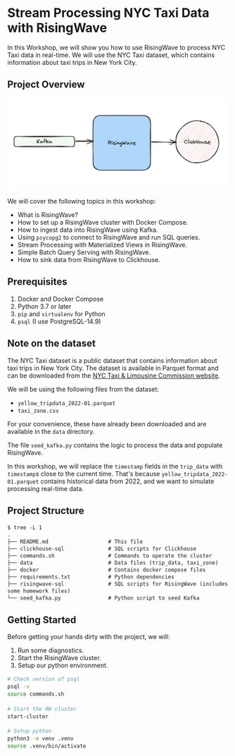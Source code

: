 # Stream Processing NYC Taxi Data with RisingWave

In this Workshop, we will show you how to use RisingWave to process NYC Taxi data in real-time.
We will use the NYC Taxi dataset, which contains information about taxi trips in New York City.

## Project Overview

![project](./assets/project.png)

We will cover the following topics in this workshop:
- What is RisingWave?
- How to set up a RisingWave cluster with Docker Compose.
- How to ingest data into RisingWave using Kafka.
- Using `psycopg2` to connect to RisingWave and run SQL queries.
- Stream Processing with Materialized Views in RisingWave.
- Simple Batch Query Serving with RisingWave.
- How to sink data from RisingWave to Clickhouse.

## Prerequisites

1. Docker and Docker Compose
2. Python 3.7 or later
3. `pip` and `virtualenv` for Python
4. `psql` (I use PostgreSQL-14.9)

## Note on the dataset

The NYC Taxi dataset is a public dataset that contains information about taxi trips in New York City.
The dataset is available in Parquet format and can be downloaded from the [NYC Taxi & Limousine Commission website](https://www1.nyc.gov/site/tlc/about/tlc-trip-record-data.page).

We will be using the following files from the dataset:
- `yellow_tripdata_2022-01.parquet`
- `taxi_zone.csv`

For your convenience, these have already been downloaded and are available in the `data` directory.

The file `seed_kafka.py` contains the logic to process the data and populate RisingWave.

In this workshop, we will replace the `timestamp` fields in the `trip_data` with `timestamp`s close to the current time.
That's because `yellow_tripdata_2022-01.parquet` contains historical data from 2022,
and we want to simulate processing real-time data.

## Project Structure

```plaintext
$ tree -L 1
.
├── README.md                   # This file
├── clickhouse-sql              # SQL scripts for Clickhouse
├── commands.sh                 # Commands to operate the cluster
├── data                        # Data files (trip_data, taxi_zone)
├── docker                      # Contains docker compose files
├── requirements.txt            # Python dependencies
├── risingwave-sql              # SQL scripts for RisingWave (includes some homework files)
└── seed_kafka.py               # Python script to seed Kafka
```

## Getting Started

Before getting your hands dirty with the project, we will:
1. Run some diagnostics.
2. Start the RisingWave cluster.
3. Setup our python environment.

```bash
# Check version of psql
psql -v
source commands.sh

# Start the RW cluster
start-cluster

# Setup python
python3 -m venv .venv
source .venv/bin/activate
```
